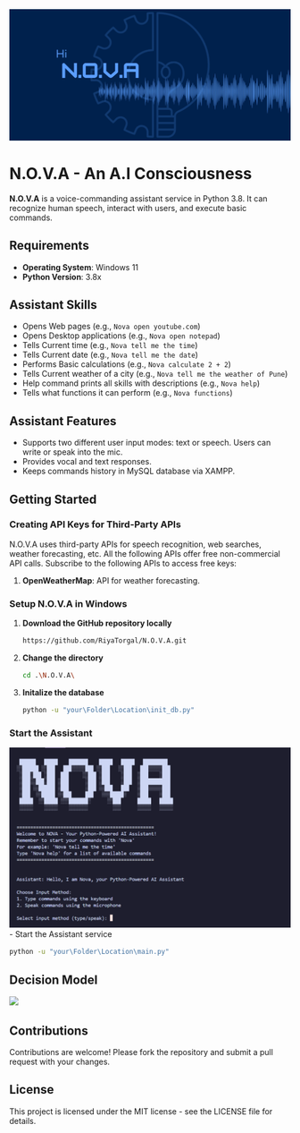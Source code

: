 <div align="center">
  <img src="https://github.com/RiyaTorgal/N.O.V.A/blob/main/img/NOVA.png" />
</div>

# N.O.V.A - An A.I Consciousness

**N.O.V.A** is a voice-commanding assistant service in Python 3.8. It can recognize human speech, interact with users, and execute basic commands.

## Requirements

- **Operating System**: Windows 11  
- **Python Version**: 3.8x

## Assistant Skills

- Opens Web pages (e.g., `Nova open youtube.com`)
- Opens Desktop applications (e.g., `Nova open notepad`)
- Tells Current time (e.g., `Nova tell me the time`)
- Tells Current date (e.g., `Nova tell me the date`)
- Performs Basic calculations (e.g., `Nova calculate 2 + 2`)
- Tells Current weather of a city (e.g., `Nova tell me the weather of Pune`)
- Help command prints all skills with descriptions (e.g., `Nova help`)
- Tells what functions it can perform (e.g., `Nova functions`)

## Assistant Features

- Supports two different user input modes: text or speech. Users can write or speak into the mic.
- Provides vocal and text responses.
- Keeps commands history in MySQL database via XAMPP.

## Getting Started

### Creating API Keys for Third-Party APIs

N.O.V.A uses third-party APIs for speech recognition, web searches, weather forecasting, etc. All the following APIs offer free non-commercial API calls. Subscribe to the following APIs to access free keys:

1. **OpenWeatherMap**: API for weather forecasting.

### Setup N.O.V.A in Windows

1. **Download the GitHub repository locally**  
   ```bash
   https://github.com/RiyaTorgal/N.O.V.A.git
   ```
2. **Change the directory**  

   ```bash
   cd .\N.O.V.A\
   ```
3. **Initalize the database**  

   ```bash
   python -u "your\Folder\Location\init_db.py"
   ```
### Start the Assistant
<div>
  <img src="https://github.com/RiyaTorgal/N.O.V.A/blob/main/img/NOVA_Output.png" width="800" />
</div>
- Start the Assistant service

   ```bash
   python -u "your\Folder\Location\main.py"
```
## Decision Model
<div>
  <img src="https://github.com/RiyaTorgal/N.O.V.A/blob/main/img/decision%20model.png" width="400" />
</div>

## Contributions
Contributions are welcome! Please fork the repository and submit a pull request with your changes.

## License
This project is licensed under the MIT license - see the LICENSE file for details.
